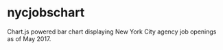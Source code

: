 # nycjobschart

Chart.js powered bar chart displaying New York City agency job openings as of May 2017. 
